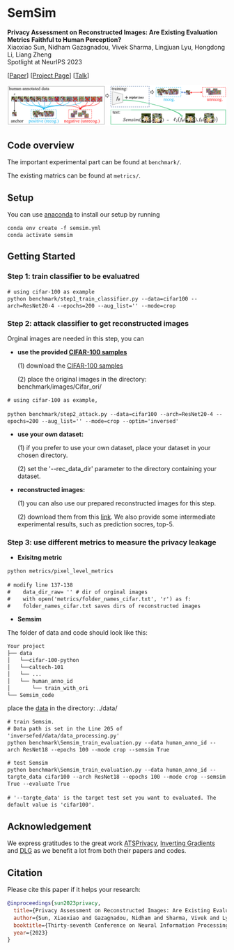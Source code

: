 # SemSim

**Privacy Assessment on Reconstructed Images: Are Existing Evaluation Metrics Faithful to Human Perception?**\
Xiaoxiao Sun, Nidham Gazagnadou, Vivek Sharma, Lingjuan Lyu, Hongdong Li, Liang Zheng\
Spotlight at NeurIPS 2023

[[Paper](https://arxiv.org/pdf/2309.13038.pdf)]
[[Project Page](https://sites.google.com/view/semsim)]
[[Talk](https://nips.cc/virtual/2023/poster/71059)]


![](img/SemSim.png)

## Code overview

The important experimental part can be found at ```benchmark/```.

The existing matrics can be found at ```metrics/```.


## Setup
You can use [anaconda](https://www.anaconda.com/distribution/) to install our setup by running
```
conda env create -f semsim.yml
conda activate semsim
```


## Getting Started

### Step 1: train classifier to be evaluatred
```
# using cifar-100 as example
python benchmark/step1_train_classifier.py --data=cifar100 --arch=ResNet20-4 --epochs=200 --aug_list='' --mode=crop
```

### Step 2: attack classifier to get reconstructed images

Orginal images are needed in this step, you can 

* **use the provided [CIFAR-100 samples](https://drive.google.com/file/d/1TjRNUX5KTzEAXYVhCHROD5ZVE5uFNosE/view?usp=drive_link)**

   (1) download the [CIFAR-100 samples](https://drive.google.com/file/d/1TjRNUX5KTzEAXYVhCHROD5ZVE5uFNosE/view?usp=drive_link)
 
   (2) place the original images in the directory: benchmark/images/Cifar_ori/

```
# using cifar-100 as example,

python benchmark/step2_attack.py --data=cifar100 --arch=ResNet20-4 --epochs=200 --aug_list='' --mode=crop --optim='inversed'
```

* **use your own dataset:**

  (1) if you prefer to use your own dataset, place your dataset in your chosen directory.
  
  (2) set the '--rec_data_dir' parameter to the directory containing your dataset.


* **reconstructed images:**

   (1) you can also use our prepared reconstructed images for this step. 
   
   (2) download them from this [link](https://drive.google.com/file/d/1oVPBE0dyCf8eD1-JIu_PeLZ--_bxY6ZN/view?usp=sharing). We also provide some intermediate experimental results, such as prediction socres, top-5.

### Step 3: use different metrics to measure the privacy leakage

* **Exisitng metric**
```
python metrics/pixel_level_metrics

# modify line 137-138 
#    data_dir_raw= '' # dir of orginal images 
#    with open('metrics/folder_names_cifar.txt', 'r') as f: 
#    folder_names_cifar.txt saves dirs of reconstructed images 
```

* **Semsim**

The folder of data and code should look like this:
```
Your project
├── data
│   └──cifar-100-python
│   └──caltech-101
│   └── ...
│   └── human_anno_id
│       └── train_with_ori
└── Semsim_code
```

place the [data](https://drive.google.com/file/d/1M0xnG8mHa2sZHXYrHYWlkeFLZ2XtR0Jm/view?usp=sharing) in the directory: ../data/
```
# train Semsim. 
# Data path is set in the Line 205 of 'inversefed/data/data_processing.py'
python benchmark\Semsim_train_evaluation.py --data human_anno_id --arch ResNet18 --epochs 100 --mode crop --semsim True
```

```
# test Semsim
python benchmark\Semsim_train_evaluation.py --data human_anno_id --targte_data cifar100 --arch ResNet18 --epochs 100 --mode crop --semsim True --evaluate True

# '--targte_data' is the target test set you want to evaluated. The default value is 'cifar100'.
```

## Acknowledgement 
We express gratitudes to the great work [ATSPrivacy](https://github.com/gaow0007/ATSPrivacy), [Inverting Gradients](https://github.com/JonasGeiping/invertinggradients) and [DLG](https://github.com/mit-han-lab/dlg) as we benefit a lot from both their papers and codes.


## Citation 

Please cite this paper if it helps your research:
```bibtex
@inproceedings{sun2023privacy,
  title={Privacy Assessment on Reconstructed Images: Are Existing Evaluation Metrics Faithful to Human Perception?},
  author={Sun, Xiaoxiao and Gazagnadou, Nidham and Sharma, Vivek and Lyu, Lingjuan and Li, Hongdong and Zheng, Liang},
  booktitle={Thirty-seventh Conference on Neural Information Processing Systems},
  year={2023}
}
```
